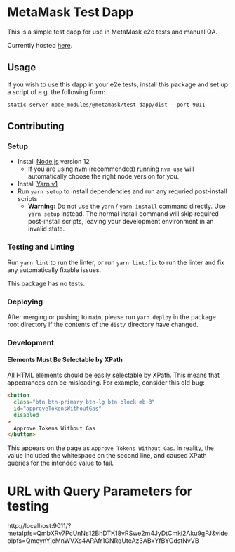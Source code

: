 # MetaMask Test Dapp

This is a simple test dapp for use in MetaMask e2e tests and manual QA.

Currently hosted [here](https://metamask.github.io/test-dapp/).

## Usage

If you wish to use this dapp in your e2e tests, install this package and set up a script of e.g. the following form:

```shell
static-server node_modules/@metamask/test-dapp/dist --port 9011
```

## Contributing

### Setup

- Install [Node.js](https://nodejs.org) version 12
  - If you are using [nvm](https://github.com/creationix/nvm#installation) (recommended) running `nvm use` will automatically choose the right node version for you.
- Install [Yarn v1](https://yarnpkg.com/en/docs/install)
- Run `yarn setup` to install dependencies and run any requried post-install scripts
  - **Warning:** Do not use the `yarn` / `yarn install` command directly. Use `yarn setup` instead. The normal install command will skip required post-install scripts, leaving your development environment in an invalid state.

### Testing and Linting

Run `yarn lint` to run the linter, or run `yarn lint:fix` to run the linter and fix any automatically fixable issues.

This package has no tests.

### Deploying

After merging or pushing to `main`, please run `yarn deploy` in the package root directory if the contents of the `dist/` directory have changed.

### Development

#### Elements Must Be Selectable by XPath

All HTML elements should be easily selectable by XPath.
This means that appearances can be misleading.
For example, consider this old bug:

```html
<button
  class="btn btn-primary btn-lg btn-block mb-3"
  id="approveTokensWithoutGas"
  disabled
>
  Approve Tokens Without Gas
</button>
```

This appears on the page as `Approve Tokens Without Gas`. In reality, the value included the whitespace on the second line, and caused XPath queries for the intended value to fail.

# URL with Query Parameters for testing
http://localhost:9011/?metaIpfs=QmbXRv7PcUnNs12BhDTK18vRSwe2m4JyDtCmki2Aku9gPJ&videoIpfs=QmeynYjeMnWVXs4APAfr1GNRqUteAz3ABxYfBYGdstNvVB